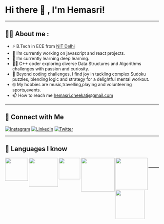 # Hi there 👋 , I'm Hemasri!
<hr>

## 💁‍♀ About me : <br>
- ⚡ B.Tech in ECE from <a href="nitdelhi.ac.in">NIT Delhi</a> <br>
- 🔭 I’m currently working on javascript and react projects.<br>
- 🌱 I’m currently learning deep learning.<br>
- 👨‍💻 C++ coder exploring diverse Data Structures and Algorithms challenges with passion and curiosity.<br>
- 🚀 Beyond coding challenges, I find joy in tackling complex Sudoku puzzles, blending logic and strategy for a delightful mental workout.<br>
- 🤓 My hobbies are music,travelling,playing and volunteering sports,events.<br>
- 📫 How to reach me <a href="mailto:hemasri.cheekati@gmail.com">hemasri.cheekati@gmail.com</a><br>

<hr>

## 🔗 Connect with Me


[![Instagram](https://img.shields.io/badge/Instagram-%23E4405F.svg?logo=Instagram&logoColor=white)](https://www.instagram.com/hemasri0/) 
[![LinkedIn](https://img.shields.io/badge/LinkedIn-%230077B5.svg?logo=linkedin&logoColor=white)](https://www.linkedin.com/in/hemasri-cheekati/) 
[![Twitter](https://img.shields.io/badge/Twitter-%231DA1F2.svg?logo=Twitter&logoColor=white)](https://twitter.com/HemasriCheekati) 
<hr>

## 📜 Languages I know 

<img align="left" width="75px" src="https://img.shields.io/badge/-C%2B%2B-00599C?logo=c%2B%2B&Color=white&style=plastic" />
<img align="left" width="95px" src="https://img.shields.io/badge/-HTML5-13324B?logo=html5&Color=white&style=plastic" />
<img align="left" width="70px" src="https://img.shields.io/badge/-CSS-1572B6?logo=CSS3&Color=white&style=plastic" />
<img align="left" width="110px" src="https://img.shields.io/badge/-javascript-00599C?logo=javascript&Color=white&style=plastic" />
<img align="left" width="105px" src="https://img.shields.io/badge/-MySQL-000000?logo=mysql&Color=white&style=plastic" />
<img align="left" width="95px" src="https://img.shields.io/badge/-Python-3776AB?logo=Python&logoColor=white&style=plastic" />
<br>
<hr>
